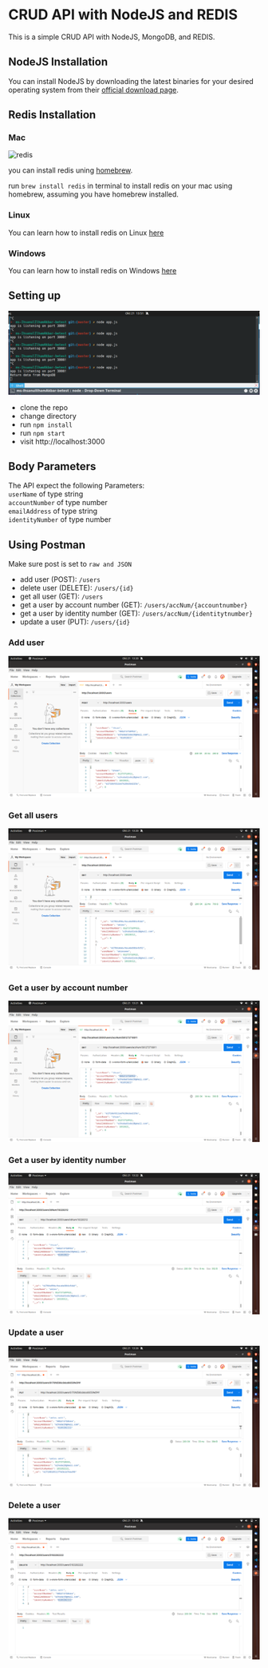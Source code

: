 # CRUD API with NodeJS and REDIS
This is a simple CRUD API with NodeJS, MongoDB, and REDIS.

## NodeJS Installation
You can install NodeJS by downloading the latest binaries for your desired operating system from their [official download page](https://nodejs.org/en/download/current/).

## Redis Installation

### Mac
![redis](https://res.cloudinary.com/ichtrojan/image/upload/v1535585936/Screenshot_2018-08-30_at_12.38.41_AM_rvrkp5.png)

you can install redis uning [homebrew](http://brew.sh).

run `brew install redis` in terminal to install redis on your mac using homebrew, assuming you have homebrew installed.

### Linux

You can learn how to install redis on Linux [here](https://community.pivotal.io/s/article/How-to-install-and-use-Redis-on-Linux)

### Windows

You can learn how to install redis on Windows [here](https://redislabs.com/ebook/appendix-a/a-3-installing-on-windows/a-3-2-installing-redis-on-window/)

## Setting up

![npm start](start.png)

* clone the repo
* change directory
* run `npm install`
* run `npm start`
* visit http://localhost:3000

## Body Parameters
The API expect the following Parameters: </br>
`userName` of type string </br>
`accountNumber` of type number </br>
`emailAddress` of type string </br>
`identityNumber` of type number </br>

## Using Postman
Make sure post is set to `raw and JSON`
* add user (POST): `/users`
* delete user (DELETE): `/users/{id}`
* get all user (GET): `/users`
* get a user by account number (GET): `/users/accNum/{accountnumber}`
* get a user by identity number (GET): `/users/accNum/{identitytnumber}`
* update a user (PUT): `/users/{id}`
### Add user
![add user](add_user.png)
### Get all users
![get all users](get_users.png)
### Get a user by account number
![get a user by account number](get_user_by_accountnumber.png)
### Get a user by identity number
![get a user by identity number](get_user_by_identitynumber.png)
### Update a user
![update a user](edit_user.png)
### Delete a user
![delete a user](delete_user.png)